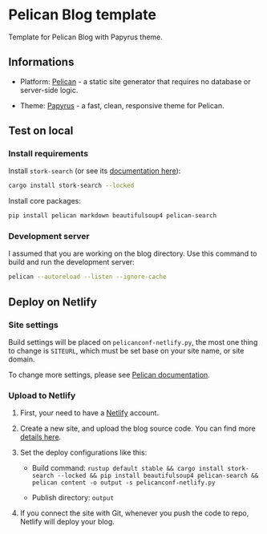 # Pelican Blog template

Template for Pelican Blog with Papyrus theme.

## Informations

- Platform: [Pelican](https://github.com/getpelican/pelican) - a static site generator that requires no database or server-side logic.

- Theme: [Papyrus](https://github.com/pelican-themes/papyrus) -  a fast, clean, responsive theme for Pelican.

## Test on local

### Install requirements

Install `stork-search` (or see its [documentation here](https://stork-search.net/docs/install)):

```bash
cargo install stork-search --locked
```

Install core packages:

```bash
pip install pelican markdown beautifulsoup4 pelican-search
```

### Development server
I assumed that you are working on the blog directory. Use this command to build and run the development server:
```bash
pelican --autoreload --listen --ignore-cache
```

## Deploy on Netlify

### Site settings

Build settings will be placed on `pelicanconf-netlify.py`, the most one thing to change is `SITEURL`, which must be set base on your site name, or site domain.

To change more settings, please see [Pelican documentation](https://docs.getpelican.com/en/latest/settings.html).

### Upload to Netlify

1. First, your need to have a [Netlify](https://netlify.com) account.

2. Create a new site, and upload the blog source code. You can find more [details here](https://docs.netlify.com/).

3. Set the deploy configurations like this:

    - Build command: `rustup default stable && cargo install stork-search --locked && pip install beautifulsoup4 pelican-search && pelican content -o output -s pelicanconf-netlify.py`

    - Publish directory: `output`

4. If you connect the site with Git, whenever you push the code to repo, Netlify will deploy your blog.
